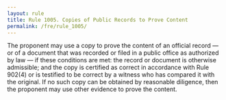 ```yaml
---
layout: rule
title: Rule 1005. Copies of Public Records to Prove Content
permalink: /fre/rule_1005/
---
```


The proponent may use a copy to prove the content of an official record — or of a document that was recorded or filed in a public office as authorized by law — if these conditions are met: the record or document is otherwise admissible; and the copy is certified as correct in accordance with Rule 902(4) or is testified to be correct by a witness who has compared it with the original. If no such copy can be obtained by reasonable diligence, then the proponent may use other evidence to prove the content.

